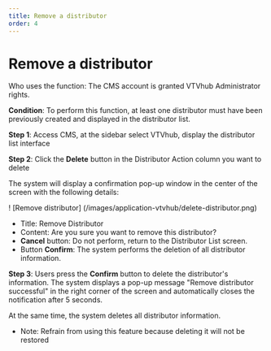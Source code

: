 ```yaml
---
title: Remove a distributor
order: 4
---
```


# Remove a distributor

Who uses the function: The CMS account is granted VTVhub Administrator rights.

**Condition**: To perform this function, at least one distributor must have been previously created and displayed in the distributor list.

**Step 1**: Access CMS, at the sidebar select VTVhub, display the distributor list interface

**Step 2**: Click the **Delete** button in the Distributor Action column you want to delete

The system will display a confirmation pop-up window in the center of the screen with the following details:

! [Remove distributor] (/images/application-vtvhub/delete-distributor.png)

- Title: Remove Distributor
- Content: Are you sure you want to remove this distributor?
- **Cancel** button: Do not perform, return to the Distributor List screen.
- Button **Confirm**: The system performs the deletion of all distributor information.

**Step 3**: Users press the **Confirm** button to delete the distributor's information. The system displays a pop-up message "Remove distributor successful" in the right corner of the screen and automatically closes the notification after 5 seconds.

At the same time, the system deletes all distributor information.

- Note: Refrain from using this feature because deleting it will not be restored
